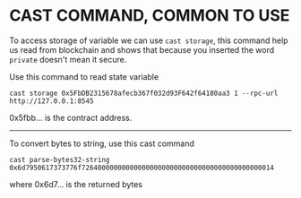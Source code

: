 # CAST COMMAND, COMMON TO USE
To access storage of variable we can use `cast storage`, this command help us read from
blockchain and shows that because you inserted the word `private` doesn't mean it secure.

Use this command to read state variable

`cast storage 0x5FbDB2315678afecb367f032d93F642f64180aa3 1 --rpc-url http://127.0.0.1:8545`

0x5fbb... is the contract address.

---------
To convert bytes to string, use this cast command

`cast parse-bytes32-string 0x6d7950617373776f726400000000000000000000000000000000000000000014`

where 0x6d7... is the returned bytes
